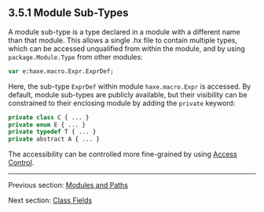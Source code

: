 ## 3.5.1 Module Sub-Types

A module sub-type is a type declared in a module with a different name than that module. This allows a single .hx file to contain multiple types, which can be accessed unqualified from within the module, and by using `package.Module.Type` from other modules:

```haxe
var e:haxe.macro.Expr.ExprDef;
```
Here, the sub-type `ExprDef` within module `haxe.macro.Expr` is accessed. By default, module sub-types are publicly available, but their visibility can be constrained to their enclosing module by adding the `private` keyword:

```haxe
private class C { ... }
private enum E { ... }
private typedef T { ... }
private abstract A { ... }
```
The accessibility can be controlled more fine-grained by using [Access Control](7.9-Access_Control.md).

---

Previous section: [Modules and Paths](3.5-Modules_and_Paths.md)

Next section: [Class Fields](4-Class_Fields.md)